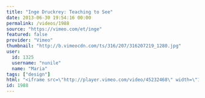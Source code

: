 ```yaml
---
title: "Inge Druckrey: Teaching to See"
date: 2013-06-30 19:54:16 00:00
permalink: /videos/1988
source: "https://vimeo.com/et/inge"
featured: false
provider: "Vimeo"
thumbnail: "http://b.vimeocdn.com/ts/316/207/316207219_1280.jpg"
user:
  id: 1325
  username: "nunile"
  name: "Maria"
tags: ["design"]
html: "<iframe src=\"http://player.vimeo.com/video/45232468\" width=\"1280\" height=\"720\" frameborder=\"0\" webkitAllowFullScreen mozallowfullscreen allowFullScreen></iframe>"
id: 1988
---
```


